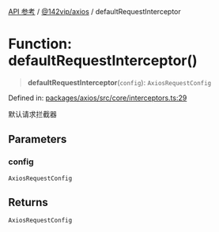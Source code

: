 [API 参考](../wiki/Home) / [@142vip/axios](../wiki/@142vip.axios) / defaultRequestInterceptor

# Function: defaultRequestInterceptor()

> **defaultRequestInterceptor**(`config`): `AxiosRequestConfig`

Defined in: [packages/axios/src/core/interceptors.ts:29](https://github.com/142vip/core-x/blob/15d5bc9ef4bece78c0e60bdf074a2d245f625100/packages/axios/src/core/interceptors.ts#L29)

默认请求拦截器

## Parameters

### config

`AxiosRequestConfig`

## Returns

`AxiosRequestConfig`
